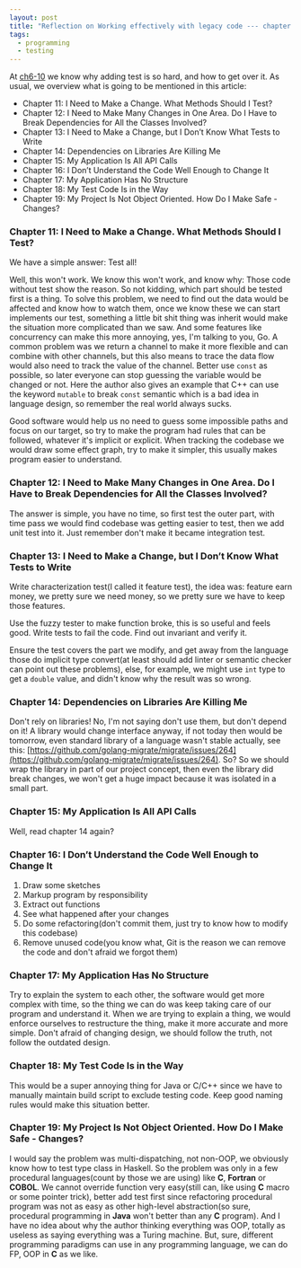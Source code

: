 ```yaml
---
layout: post
title: "Reflection on Working effectively with legacy code --- chapter 11 to 19"
tags:
  - programming
  - testing
---
```


At [ch6-10](https://dannypsnl.github.io/docs/reflection-on-working-effectively-with-legacy-code-ch-6-10/) we know why adding test is so hard, and how to get over it. As usual, we overview what is going to be mentioned in this article:

- Chapter 11: I Need to Make a Change. What Methods Should I Test?
- Chapter 12: I Need to Make Many Changes in One Area. Do I Have to Break Dependencies for All the Classes Involved?
- Chapter 13: I Need to Make a Change, but I Don’t Know What Tests to Write
- Chapter 14: Dependencies on Libraries Are Killing Me
- Chapter 15: My Application Is All API Calls
- Chapter 16: I Don’t Understand the Code Well Enough to Change It
- Chapter 17: My Application Has No Structure
- Chapter 18: My Test Code Is in the Way
- Chapter 19: My Project Is Not Object Oriented. How Do I Make Safe - Changes?

### Chapter 11: I Need to Make a Change. What Methods Should I Test?

We have a simple answer: Test all!

Well, this won't work. We know this won't work, and know why: Those code without test show the reason. So not kidding, which part should be tested first is a thing. To solve this problem, we need to find out the data would be affected and know how to watch them, once we know these we can start implements our test, something a little bit shit thing was inherit would make the situation more complicated than we saw. And some features like concurrency can make this more annoying, yes, I'm talking to you, Go. A common problem was we return a channel to make it more flexible and can combine with other channels, but this also means to trace the data flow would also need to track the value of the channel. Better use `const` as possible, so later everyone can stop guessing the variable would be changed or not. Here the author also gives an example that C++ can use the keyword `mutable` to break `const` semantic which is a bad idea in language design, so remember the real world always sucks.

Good software would help us no need to guess some impossible paths and focus on our target, so try to make the program had rules that can be followed, whatever it's implicit or explicit. When tracking the codebase we would draw some effect graph, try to make it simpler, this usually makes program easier to understand.

### Chapter 12: I Need to Make Many Changes in One Area. Do I Have to Break Dependencies for All the Classes Involved?

The answer is simple, you have no time, so first test the outer part, with time pass we would find codebase was getting easier to test, then we add unit test into it. Just remember don't make it became integration test.

### Chapter 13: I Need to Make a Change, but I Don’t Know What Tests to Write

Write characterization test(I called it feature test), the idea was: feature earn money, we pretty sure we need money, so we pretty sure we have to keep those features.

Use the fuzzy tester to make function broke, this is so useful and feels good. Write tests to fail the code. Find out invariant and verify it.

Ensure the test covers the part we modify, and get away from the language those do implicit type convert(at least should add linter or semantic checker can point out these problems), else, for example, we might use `int` type to get a `double` value, and didn't know why the result was so wrong.

### Chapter 14: Dependencies on Libraries Are Killing Me

Don't rely on libraries! No, I'm not saying don't use them, but don't depend on it! A library would change interface anyway, if not today then would be tomorrow, even standard library of a language wasn't stable actually, see this: [https://github.com/golang-migrate/migrate/issues/264](https://github.com/golang-migrate/migrate/issues/264). So? So we should wrap the library in part of our project concept, then even the library did break changes, we won't get a huge impact because it was isolated in a small part.

### Chapter 15: My Application Is All API Calls

Well, read chapter 14 again?

### Chapter 16: I Don’t Understand the Code Well Enough to Change It

1. Draw some sketches
2. Markup program by responsibility
3. Extract out functions
4. See what happened after your changes
5. Do some refactoring(don't commit them, just try to know how to modify this codebase)
6. Remove unused code(you know what, Git is the reason we can remove the code and don't afraid we forgot them)

### Chapter 17: My Application Has No Structure

Try to explain the system to each other, the software would get more complex with time, so the thing we can do was keep taking care of our program and understand it. When we are trying to explain a thing, we would enforce ourselves to restructure the thing, make it more accurate and more simple. Don't afraid of changing design, we should follow the truth, not follow the outdated design.

### Chapter 18: My Test Code Is in the Way

This would be a super annoying thing for Java or C/C++ since we have to manually maintain build script to exclude testing code. Keep good naming rules would make this situation better.

### Chapter 19: My Project Is Not Object Oriented. How Do I Make Safe - Changes?

I would say the problem was multi-dispatching, not non-OOP, we obviously know how to test type class in Haskell. So the problem was only in a few procedural languages(count by those we are using) like **C**, **Fortran** or **COBOL**. We cannot override function very easy(still can, like using **C** macro or some pointer trick), better add test first since refactoring procedural program was not as easy as other high-level abstraction(so sure, procedural programming in **Java** won't better than any **C** program). And I have no idea about why the author thinking everything was OOP, totally as useless as saying everything was a Turing machine. But, sure, different programming paradigms can use in any programming language, we can do FP, OOP in **C** as we like.
